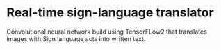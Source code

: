 # Real-time sign-language translator
Convolutional neural network build using TensorFLow2 that translates images with Sign language acts into written text. 
